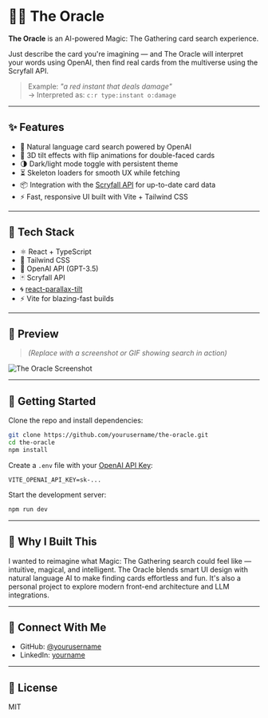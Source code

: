 # 🧙‍♂️ The Oracle

**The Oracle** is an AI-powered Magic: The Gathering card search experience.

Just describe the card you're imagining — and The Oracle will interpret your words using OpenAI, then find real cards from the multiverse using the Scryfall API.

> Example: _"a red instant that deals damage"_  
> → Interpreted as: `c:r type:instant o:damage`

---

## ✨ Features

- 🧠 Natural language card search powered by OpenAI
- 🎴 3D tilt effects with flip animations for double-faced cards
- 🌗 Dark/light mode toggle with persistent theme
- ⏳ Skeleton loaders for smooth UX while fetching
- 📦 Integration with the [Scryfall API](https://scryfall.com/docs/api) for up-to-date card data
- ⚡ Fast, responsive UI built with Vite + Tailwind CSS

---

## 🧰 Tech Stack

- ⚛️ React + TypeScript
- 💨 Tailwind CSS
- 🔮 OpenAI API (GPT-3.5)
- 🃏 Scryfall API
- 🌀 [react-parallax-tilt](https://www.npmjs.com/package/react-parallax-tilt)
- ⚡ Vite for blazing-fast builds

---

## 📸 Preview

> _(Replace with a screenshot or GIF showing search in action)_

![The Oracle Screenshot](./screenshot.png)

---

## 🚀 Getting Started

Clone the repo and install dependencies:

```bash
git clone https://github.com/yourusername/the-oracle.git
cd the-oracle
npm install
```

Create a `.env` file with your [OpenAI API Key](https://platform.openai.com/account/api-keys):

```
VITE_OPENAI_API_KEY=sk-...
```

Start the development server:

```bash
npm run dev
```

---

## 🧙 Why I Built This

I wanted to reimagine what Magic: The Gathering search could feel like — intuitive, magical, and intelligent. The Oracle blends smart UI design with natural language AI to make finding cards effortless and fun. It's also a personal project to explore modern front-end architecture and LLM integrations.

---

## 🔗 Connect With Me

- GitHub: [@yourusername](https://github.com/QuintonEL)
- LinkedIn: [yourname](https://linkedin.com/in/quinton-laborde)

---

## 📜 License

MIT
